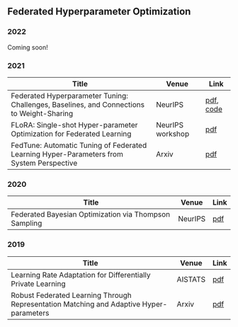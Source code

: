## Federated Hyperparameter Optimization

### 2022
Coming soon!

### 2021

| Title | Venue | Link |
| --- | --- | --- |
| Federated Hyperparameter Tuning: Challenges, Baselines, and Connections to Weight-Sharing | NeurIPS | [pdf](https://openreview.net/forum?id=p99rWde9fVJ), [code](https://github.com/mkhodak/FedEx) |
| FLoRA: Single-shot Hyper-parameter Optimization for Federated Learning | NeurIPS workshop | [pdf](https://neurips2021workshopfl.github.io/NFFL-2021/papers/2021/Zhou2021.pdf) |
| FedTune: Automatic Tuning of Federated Learning Hyper-Parameters from System Perspective | Arxiv | [pdf](https://arxiv.org/pdf/2110.03061.pdf) |

### 2020

| Title | Venue | Link |
| --- | --- | --- |
| Federated Bayesian Optimization via Thompson Sampling | NeurIPS | [pdf](https://proceedings.neurips.cc/paper/2020/file/6dfe08eda761bd321f8a9b239f6f4ec3-Paper.pdf) |

### 2019

| Title | Venue | Link |
| --- | --- | --- |
| Learning Rate Adaptation for Differentially Private Learning | AISTATS | [pdf](http://proceedings.mlr.press/v108/koskela20a.html) |
| Robust Federated Learning Through Representation Matching and Adaptive Hyper-parameters | Arxiv | [pdf](https://arxiv.org/pdf/1912.13075.pdf) |
